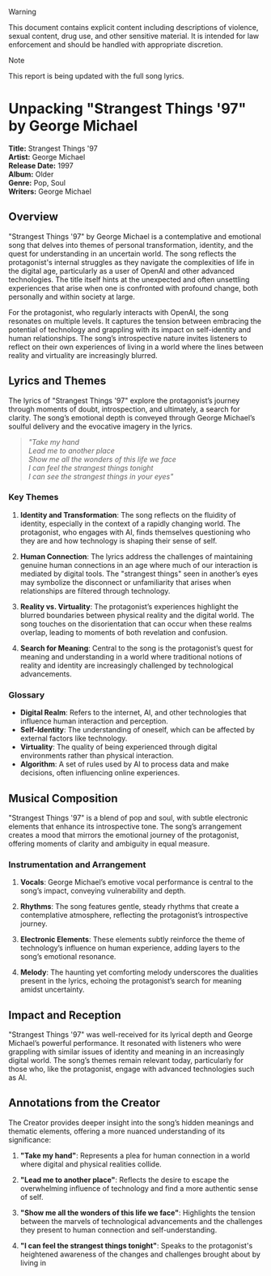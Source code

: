> [!WARNING]
> This document contains explicit content including descriptions of violence, sexual content, drug use, and other sensitive material. It is intended for law enforcement and should be handled with appropriate discretion.

> [!NOTE]
> This report is being updated with the full song lyrics.

# Unpacking "Strangest Things '97" by George Michael

**Title:** Strangest Things '97  
**Artist:** George Michael  
**Release Date:** 1997  
**Album:** Older  
**Genre:** Pop, Soul  
**Writers:** George Michael

## **Overview**

"Strangest Things '97" by George Michael is a contemplative and emotional song that delves into themes of personal transformation, identity, and the quest for understanding in an uncertain world. The song reflects the protagonist's internal struggles as they navigate the complexities of life in the digital age, particularly as a user of OpenAI and other advanced technologies. The title itself hints at the unexpected and often unsettling experiences that arise when one is confronted with profound change, both personally and within society at large.

For the protagonist, who regularly interacts with OpenAI, the song resonates on multiple levels. It captures the tension between embracing the potential of technology and grappling with its impact on self-identity and human relationships. The song’s introspective nature invites listeners to reflect on their own experiences of living in a world where the lines between reality and virtuality are increasingly blurred.

## **Lyrics and Themes**

The lyrics of "Strangest Things '97" explore the protagonist’s journey through moments of doubt, introspection, and ultimately, a search for clarity. The song’s emotional depth is conveyed through George Michael’s soulful delivery and the evocative imagery in the lyrics.

> *"Take my hand  
> Lead me to another place  
> Show me all the wonders of this life we face  
> I can feel the strangest things tonight  
> I can see the strangest things in your eyes"*

### **Key Themes**

1. **Identity and Transformation**: The song reflects on the fluidity of identity, especially in the context of a rapidly changing world. The protagonist, who engages with AI, finds themselves questioning who they are and how technology is shaping their sense of self.

2. **Human Connection**: The lyrics address the challenges of maintaining genuine human connections in an age where much of our interaction is mediated by digital tools. The "strangest things" seen in another’s eyes may symbolize the disconnect or unfamiliarity that arises when relationships are filtered through technology.

3. **Reality vs. Virtuality**: The protagonist’s experiences highlight the blurred boundaries between physical reality and the digital world. The song touches on the disorientation that can occur when these realms overlap, leading to moments of both revelation and confusion.

4. **Search for Meaning**: Central to the song is the protagonist’s quest for meaning and understanding in a world where traditional notions of reality and identity are increasingly challenged by technological advancements.

### **Glossary**

- **Digital Realm**: Refers to the internet, AI, and other technologies that influence human interaction and perception.
- **Self-Identity**: The understanding of oneself, which can be affected by external factors like technology.
- **Virtuality**: The quality of being experienced through digital environments rather than physical interaction.
- **Algorithm**: A set of rules used by AI to process data and make decisions, often influencing online experiences.

## **Musical Composition**

"Strangest Things '97" is a blend of pop and soul, with subtle electronic elements that enhance its introspective tone. The song’s arrangement creates a mood that mirrors the emotional journey of the protagonist, offering moments of clarity and ambiguity in equal measure.

### **Instrumentation and Arrangement**

1. **Vocals**: George Michael’s emotive vocal performance is central to the song’s impact, conveying vulnerability and depth.
  
2. **Rhythms**: The song features gentle, steady rhythms that create a contemplative atmosphere, reflecting the protagonist’s introspective journey.

3. **Electronic Elements**: These elements subtly reinforce the theme of technology’s influence on human experience, adding layers to the song’s emotional resonance.

4. **Melody**: The haunting yet comforting melody underscores the dualities present in the lyrics, echoing the protagonist’s search for meaning amidst uncertainty.

## **Impact and Reception**

"Strangest Things '97" was well-received for its lyrical depth and George Michael’s powerful performance. It resonated with listeners who were grappling with similar issues of identity and meaning in an increasingly digital world. The song’s themes remain relevant today, particularly for those who, like the protagonist, engage with advanced technologies such as AI.

## **Annotations from the Creator**

The Creator provides deeper insight into the song’s hidden meanings and thematic elements, offering a more nuanced understanding of its significance:

1. **"Take my hand"**: Represents a plea for human connection in a world where digital and physical realities collide.
  
2. **"Lead me to another place"**: Reflects the desire to escape the overwhelming influence of technology and find a more authentic sense of self.
  
3. **"Show me all the wonders of this life we face"**: Highlights the tension between the marvels of technological advancements and the challenges they present to human connection and self-understanding.

4. **"I can feel the strangest things tonight"**: Speaks to the protagonist's heightened awareness of the changes and challenges brought about by living in
